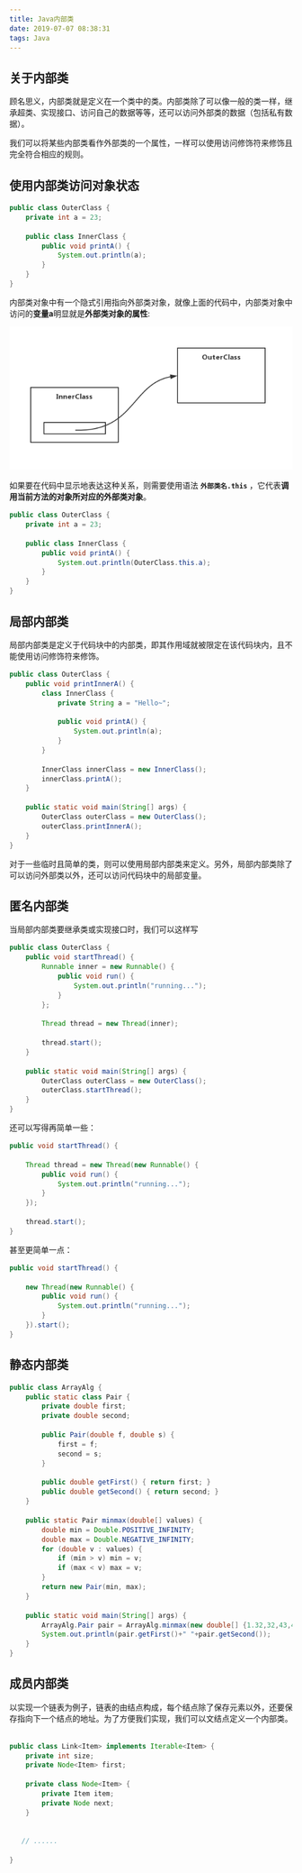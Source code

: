 ```yaml
---
title: Java内部类
date: 2019-07-07 08:38:31
tags: Java
---
```


## 关于内部类

顾名思义，内部类就是定义在一个类中的类。内部类除了可以像一般的类一样，继承超类、实现接口、访问自己的数据等等，还可以访问外部类的数据（包括私有数据）。

我们可以将某些内部类看作外部类的一个属性，一样可以使用访问修饰符来修饰且完全符合相应的规则。



## 使用内部类访问对象状态

```java
public class OuterClass {
	private int a = 23;
	
	public class InnerClass {
		public void printA() {
			System.out.println(a);
		}
	}
}
```

内部类对象中有一个隐式引用指向外部类对象，就像上面的代码中，内部类对象中访问的**变量a**明显就是**外部类对象的属性**:

![](./Java内部类/inner_class.png)

如果要在代码中显示地表达这种关系，则需要使用语法 **`外部类名.this`** ，它代表**调用当前方法的对象所对应的外部类对象**。

```java
public class OuterClass {
	private int a = 23;
	
	public class InnerClass {
		public void printA() {
			System.out.println(OuterClass.this.a);
		}
	}
}
```



## 局部内部类

局部内部类是定义于代码块中的内部类，即其作用域就被限定在该代码块内，且不能使用访问修饰符来修饰。

```java
public class OuterClass {
	public void printInnerA() {
		class InnerClass {
			private String a = "Hello~";
			
			public void printA() {
				System.out.println(a);
			}
		}
		
		InnerClass innerClass = new InnerClass();
		innerClass.printA();
	}
	
	public static void main(String[] args) {
		OuterClass outerClass = new OuterClass();
		outerClass.printInnerA();
	}
}
```

对于一些临时且简单的类，则可以使用局部内部类来定义。另外，局部内部类除了可以访问外部类以外，还可以访问代码块中的局部变量。



## 匿名内部类

当局部内部类要继承类或实现接口时，我们可以这样写

```java
public class OuterClass {
	public void startThread() {
		Runnable inner = new Runnable() {
			public void run() {
				System.out.println("running...");
			}
		};
		
		Thread thread = new Thread(inner);
		
		thread.start();
	}
	
	public static void main(String[] args) {
		OuterClass outerClass = new OuterClass();
		outerClass.startThread();
	}
}
```

还可以写得再简单一些：

```java
public void startThread() {

    Thread thread = new Thread(new Runnable() {
        public void run() {
            System.out.println("running...");
        }
    });

    thread.start();
}
```

甚至更简单一点：

```java
public void startThread() {

    new Thread(new Runnable() {
        public void run() {
            System.out.println("running...");
        }
    }).start();
}
```



## 静态内部类

```java
public class ArrayAlg {
	public static class Pair {
		private double first;
		private double second;
		
		public Pair(double f, double s) {
			first = f;
			second = s;
		}
		
		public double getFirst() { return first; }
		public double getSecond() { return second; }
	}
	
	public static Pair minmax(double[] values) {
		double min = Double.POSITIVE_INFINITY;
		double max = Double.NEGATIVE_INFINITY;
		for (double v : values) {
			if (min > v) min = v;
			if (max < v) max = v;
		}
		return new Pair(min, max);
	}
	
	public static void main(String[] args) {
	    ArrayAlg.Pair pair = ArrayAlg.minmax(new double[] {1.32,32,43,43.21,-3.2});
	    System.out.println(pair.getFirst()+" "+pair.getSecond());
	}
}
```



## 成员内部类

以实现一个链表为例子，链表的由结点构成，每个结点除了保存元素以外，还要保存指向下一个结点的地址。为了方便我们实现，我们可以文结点定义一个内部类。

```java

public class Link<Item> implements Iterable<Item> {
    private int size;
    private Node<Item> first;

    private class Node<Item> {
        private Item item;
        private Node next;
    }

    
   // ......
       
}
```

